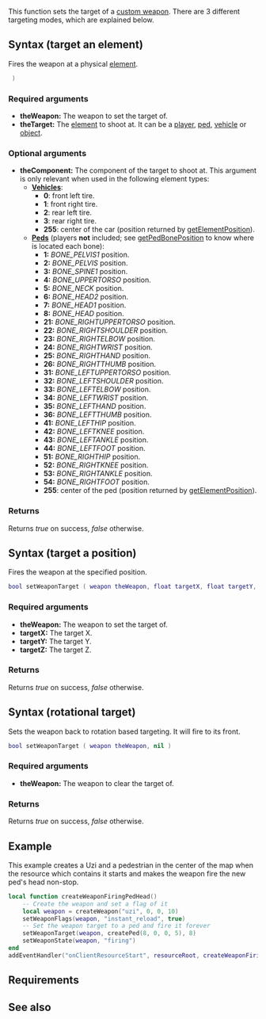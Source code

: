 This function sets the target of a [custom weapon](/Element/Weapon.md "wikilink"). There are 3 different targeting modes, which are explained below.

Syntax (target an element)
--------------------------

Fires the weapon at a physical [element](/element.md "wikilink").

``` lua
 )
```

### Required arguments

-   **theWeapon:** The weapon to set the target of.
-   **theTarget:** The [element](/element.md "wikilink") to shoot at. It can be a [player](/player.md "wikilink"), [ped](/ped.md "wikilink"), [vehicle](/vehicle.md "wikilink") or [object](/object.md "wikilink").

### Optional arguments

-   **theComponent:** The component of the target to shoot at. This argument is only relevant when used in the following element types:
    -   **[Vehicles](/Vehicle.md "wikilink")**:
        -   **0**: front left tire.
        -   **1**: front right tire.
        -   **2**: rear left tire.
        -   **3**: rear right tire.
        -   **255**: center of the car (position returned by [getElementPosition](/getElementPosition.md "wikilink")).
    -   **[Peds](/Ped.md "wikilink")** (players **not** included; see [getPedBonePosition](/getPedBonePosition.md "wikilink") to know where is located each bone):
        -   **1:** *BONE\_PELVIS1* position.
        -   **2:** *BONE\_PELVIS* position.
        -   **3:** *BONE\_SPINE1* position.
        -   **4:** *BONE\_UPPERTORSO* position.
        -   **5:** *BONE\_NECK* position.
        -   **6:** *BONE\_HEAD2* position.
        -   **7:** *BONE\_HEAD1* position.
        -   **8:** *BONE\_HEAD* position.
        -   **21:** *BONE\_RIGHTUPPERTORSO* position.
        -   **22:** *BONE\_RIGHTSHOULDER* position.
        -   **23:** *BONE\_RIGHTELBOW* position.
        -   **24:** *BONE\_RIGHTWRIST* position.
        -   **25:** *BONE\_RIGHTHAND* position.
        -   **26:** *BONE\_RIGHTTHUMB* position.
        -   **31:** *BONE\_LEFTUPPERTORSO* position.
        -   **32:** *BONE\_LEFTSHOULDER* position.
        -   **33:** *BONE\_LEFTELBOW* position.
        -   **34:** *BONE\_LEFTWRIST* position.
        -   **35:** *BONE\_LEFTHAND* position.
        -   **36:** *BONE\_LEFTTHUMB* position.
        -   **41:** *BONE\_LEFTHIP* position.
        -   **42:** *BONE\_LEFTKNEE* position.
        -   **43:** *BONE\_LEFTANKLE* position.
        -   **44:** *BONE\_LEFTFOOT* position.
        -   **51:** *BONE\_RIGHTHIP* position.
        -   **52:** *BONE\_RIGHTKNEE* position.
        -   **53:** *BONE\_RIGHTANKLE* position.
        -   **54:** *BONE\_RIGHTFOOT* position.
        -   **255**: center of the ped (position returned by [getElementPosition](/getElementPosition.md "wikilink")).

### Returns

Returns *true* on success, *false* otherwise.

Syntax (target a position)
--------------------------

Fires the weapon at the specified position.

``` lua
bool setWeaponTarget ( weapon theWeapon, float targetX, float targetY, float targetZ )
```

### Required arguments

-   **theWeapon:** The weapon to set the target of.
-   **targetX:** The target X.
-   **targetY:** The target Y.
-   **targetZ:** The target Z.

### Returns

Returns *true* on success, *false* otherwise.

Syntax (rotational target)
--------------------------

Sets the weapon back to rotation based targeting. It will fire to its front.

``` lua
bool setWeaponTarget ( weapon theWeapon, nil )
```

### Required arguments

-   **theWeapon:** The weapon to clear the target of.

### Returns

Returns *true* on success, *false* otherwise.

Example
-------

This example creates a Uzi and a pedestrian in the center of the map when the resource which contains it starts and makes the weapon fire the new ped's head non-stop.

``` lua
local function createWeaponFiringPedHead()
    -- Create the weapon and set a flag of it
    local weapon = createWeapon("uzi", 0, 0, 10)
    setWeaponFlags(weapon, "instant_reload", true)
    -- Set the weapon target to a ped and fire it forever
    setWeaponTarget(weapon, createPed(8, 0, 0, 5), 8)
    setWeaponState(weapon, "firing")
end
addEventHandler("onClientResourceStart", resourceRoot, createWeaponFiringPedHead)
```

Requirements
------------

See also
--------
